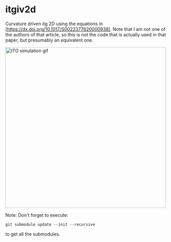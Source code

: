 # itgiv2d
Curvature driven itg 2D using the equations in [https://dx.doi.org/10.1017/S0022377820000938]. Note that I am not one of the authors of that article, so this is not the code that is actually used in that paper, but presumably an equivalent one.

<img src="https://media2.giphy.com/media/v1.Y2lkPTc5MGI3NjExcGh5cGx3YXdvMjQxcWtoc2ppMXBldWh2czNkNTlsczFnOHlxbjZtYSZlcD12MV9pbnRlcm5hbF9naWZfYnlfaWQmY3Q9Zw/ViFvZ35jexHmrwzs1O/giphy.gif" alt="ITG simulation gif" title="ITG simulation gif" width="500"/>

Note: 
Don't forget to execute:
```
git submodule update --init --recursive
```
to get all the submodules.
